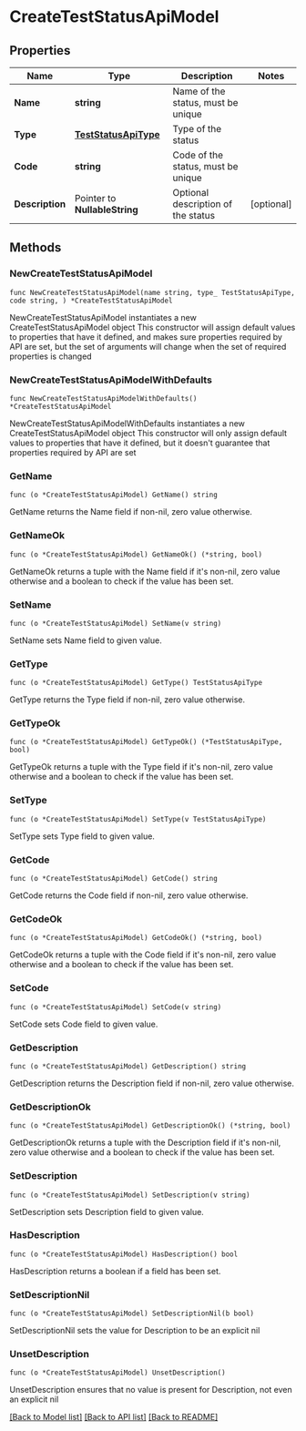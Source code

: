 # CreateTestStatusApiModel

## Properties

Name | Type | Description | Notes
------------ | ------------- | ------------- | -------------
**Name** | **string** | Name of the status, must be unique | 
**Type** | [**TestStatusApiType**](TestStatusApiType.md) | Type of the status | 
**Code** | **string** | Code of the status, must be unique | 
**Description** | Pointer to **NullableString** | Optional description of the status | [optional] 

## Methods

### NewCreateTestStatusApiModel

`func NewCreateTestStatusApiModel(name string, type_ TestStatusApiType, code string, ) *CreateTestStatusApiModel`

NewCreateTestStatusApiModel instantiates a new CreateTestStatusApiModel object
This constructor will assign default values to properties that have it defined,
and makes sure properties required by API are set, but the set of arguments
will change when the set of required properties is changed

### NewCreateTestStatusApiModelWithDefaults

`func NewCreateTestStatusApiModelWithDefaults() *CreateTestStatusApiModel`

NewCreateTestStatusApiModelWithDefaults instantiates a new CreateTestStatusApiModel object
This constructor will only assign default values to properties that have it defined,
but it doesn't guarantee that properties required by API are set

### GetName

`func (o *CreateTestStatusApiModel) GetName() string`

GetName returns the Name field if non-nil, zero value otherwise.

### GetNameOk

`func (o *CreateTestStatusApiModel) GetNameOk() (*string, bool)`

GetNameOk returns a tuple with the Name field if it's non-nil, zero value otherwise
and a boolean to check if the value has been set.

### SetName

`func (o *CreateTestStatusApiModel) SetName(v string)`

SetName sets Name field to given value.


### GetType

`func (o *CreateTestStatusApiModel) GetType() TestStatusApiType`

GetType returns the Type field if non-nil, zero value otherwise.

### GetTypeOk

`func (o *CreateTestStatusApiModel) GetTypeOk() (*TestStatusApiType, bool)`

GetTypeOk returns a tuple with the Type field if it's non-nil, zero value otherwise
and a boolean to check if the value has been set.

### SetType

`func (o *CreateTestStatusApiModel) SetType(v TestStatusApiType)`

SetType sets Type field to given value.


### GetCode

`func (o *CreateTestStatusApiModel) GetCode() string`

GetCode returns the Code field if non-nil, zero value otherwise.

### GetCodeOk

`func (o *CreateTestStatusApiModel) GetCodeOk() (*string, bool)`

GetCodeOk returns a tuple with the Code field if it's non-nil, zero value otherwise
and a boolean to check if the value has been set.

### SetCode

`func (o *CreateTestStatusApiModel) SetCode(v string)`

SetCode sets Code field to given value.


### GetDescription

`func (o *CreateTestStatusApiModel) GetDescription() string`

GetDescription returns the Description field if non-nil, zero value otherwise.

### GetDescriptionOk

`func (o *CreateTestStatusApiModel) GetDescriptionOk() (*string, bool)`

GetDescriptionOk returns a tuple with the Description field if it's non-nil, zero value otherwise
and a boolean to check if the value has been set.

### SetDescription

`func (o *CreateTestStatusApiModel) SetDescription(v string)`

SetDescription sets Description field to given value.

### HasDescription

`func (o *CreateTestStatusApiModel) HasDescription() bool`

HasDescription returns a boolean if a field has been set.

### SetDescriptionNil

`func (o *CreateTestStatusApiModel) SetDescriptionNil(b bool)`

 SetDescriptionNil sets the value for Description to be an explicit nil

### UnsetDescription
`func (o *CreateTestStatusApiModel) UnsetDescription()`

UnsetDescription ensures that no value is present for Description, not even an explicit nil

[[Back to Model list]](../README.md#documentation-for-models) [[Back to API list]](../README.md#documentation-for-api-endpoints) [[Back to README]](../README.md)


